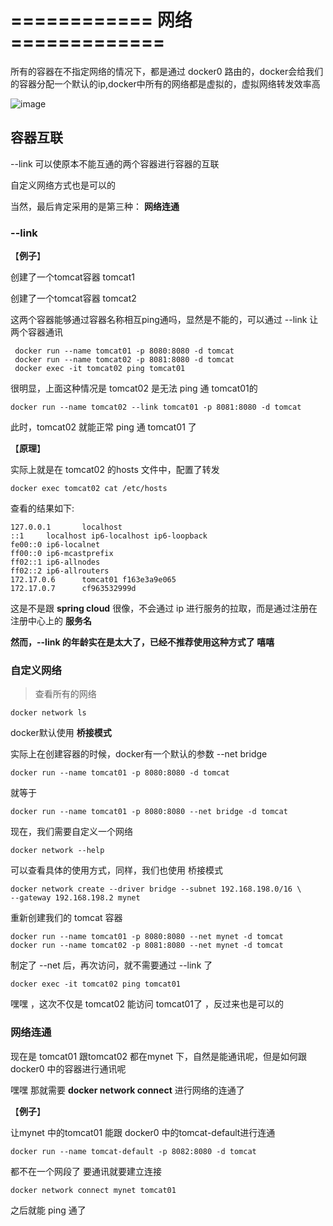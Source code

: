# ============  网络 =============

所有的容器在不指定网络的情况下，都是通过 docker0 路由的，docker会给我们的容器分配一个默认的ip,docker中所有的网络都是虚拟的，虚拟网络转发效率高

![image](https://gitee.com/heguangchuan/rainmeter/raw/master/img/docker/docker0.png)

## 容器互联

--link 可以使原本不能互通的两个容器进行容器的互联

自定义网络方式也是可以的

当然，最后肯定采用的是第三种： **网络连通**

### --link

【**例子**】

创建了一个tomcat容器 tomcat1

创建了一个tomcat容器 tomcat2

这两个容器能够通过容器名称相互ping通吗，显然是不能的，可以通过 --link  让两个容器通讯

~~~shell
 docker run --name tomcat01 -p 8080:8080 -d tomcat
 docker run --name tomcat02 -p 8081:8080 -d tomcat
 docker exec -it tomcat02 ping tomcat01
~~~

很明显，上面这种情况是 tomcat02 是无法 ping 通 tomcat01的

~~~shell
docker run --name tomcat02 --link tomcat01 -p 8081:8080 -d tomcat
~~~

此时，tomcat02 就能正常 ping 通 tomcat01 了

【**原理**】

实际上就是在 tomcat02 的hosts 文件中，配置了转发

~~~shell
docker exec tomcat02 cat /etc/hosts
~~~

查看的结果如下:

~~~
127.0.0.1       localhost
::1     localhost ip6-localhost ip6-loopback
fe00::0 ip6-localnet
ff00::0 ip6-mcastprefix
ff02::1 ip6-allnodes
ff02::2 ip6-allrouters
172.17.0.6      tomcat01 f163e3a9e065
172.17.0.7      cf963532999d
~~~

这是不是跟 **spring cloud** 很像，不会通过 ip 进行服务的拉取，而是通过注册在注册中心上的 **服务名**

**然而，--link 的年龄实在是太大了，已经不推荐使用这种方式了 嘻嘻**

### 自定义网络

> 查看所有的网络

~~~shell
docker network ls
~~~

docker默认使用 **桥接模式**

实际上在创建容器的时候，docker有一个默认的参数 --net bridge 

~~~shell
docker run --name tomcat01 -p 8080:8080 -d tomcat
~~~

就等于

~~~shell
docker run --name tomcat01 -p 8080:8080 --net bridge -d tomcat
~~~

现在，我们需要自定义一个网络

~~~shell
docker network --help
~~~

可以查看具体的使用方式，同样，我们也使用 桥接模式

~~~
docker network create --driver bridge --subnet 192.168.198.0/16 \
--gateway 192.168.198.2 mynet
~~~

重新创建我们的 tomcat 容器

~~~shell
docker run --name tomcat01 -p 8080:8080 --net mynet -d tomcat
docker run --name tomcat02 -p 8081:8080 --net mynet -d tomcat
~~~

制定了 --net 后，再次访问，就不需要通过 --link 了

~~~shell
docker exec -it tomcat02 ping tomcat01
~~~

嘿嘿 ，这次不仅是 tomcat02 能访问 tomcat01了 ，反过来也是可以的

### 网络连通

现在是 tomcat01 跟tomcat02 都在mynet 下，自然是能通讯呢，但是如何跟  docker0  中的容器进行通讯呢

嘿嘿 那就需要 **docker network connect** 进行网络的连通了

【**例子**】

让mynet 中的tomcat01 能跟 docker0 中的tomcat-default进行连通

~~~shell
docker run --name tomcat-default -p 8082:8080 -d tomcat
~~~

都不在一个网段了 要通讯就要建立连接

~~~shell
docker network connect mynet tomcat01
~~~

之后就能 ping  通了

